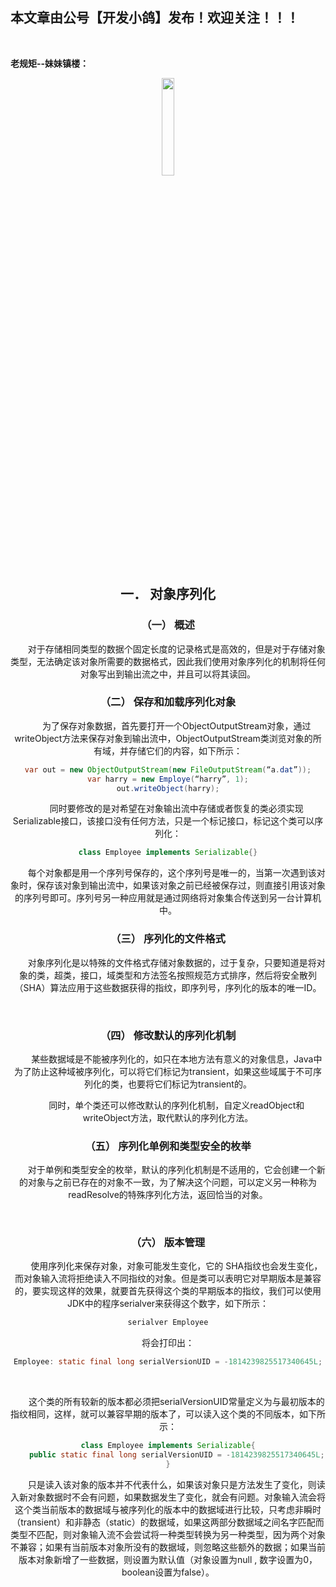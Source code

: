 ﻿## 本文章由公号【开发小鸽】发布！欢迎关注！！！
<br>

**老规矩--妹妹镇楼：**
<center>
<img src="https://img-blog.csdnimg.cn/20200721223424816.JPG"   width="20%">

## 一．	对象序列化

### （一）	概述

&nbsp;  &nbsp;  &nbsp;  &nbsp;对于存储相同类型的数据个固定长度的记录格式是高效的，但是对于存储对象类型，无法确定该对象所需要的数据格式，因此我们使用对象序列化的机制将任何对象写出到输出流之中，并且可以将其读回。
<br>


### （二）	保存和加载序列化对象

&nbsp;  &nbsp;  &nbsp;  &nbsp;为了保存对象数据，首先要打开一个ObjectOutputStream对象，通过writeObject方法来保存对象到输出流中，ObjectOutputStream类浏览对象的所有域，并存储它们的内容，如下所示：

```java
var out = new ObjectOutputStream(new FileOutputStream(“a.dat”));
var harry = new Employe(“harry”, 1);
out.writeObject(harry);
```

&nbsp;  &nbsp;  &nbsp;  &nbsp;同时要修改的是对希望在对象输出流中存储或者恢复的类必须实现Serializable接口，该接口没有任何方法，只是一个标记接口，标记这个类可以序列化：

```java
class Employee implements Serializable{}
```

&nbsp;  &nbsp;  &nbsp;  &nbsp;每个对象都是用一个序列号保存的，这个序列号是唯一的，当第一次遇到该对象时，保存该对象到输出流中，如果该对象之前已经被保存过，则直接引用该对象的序列号即可。序列号另一种应用就是通过网络将对象集合传送到另一台计算机中。
<br>



### （三）	序列化的文件格式

&nbsp;  &nbsp;  &nbsp;  &nbsp;对象序列化是以特殊的文件格式存储对象数据的，过于复杂，只要知道是将对象的类，超类，接口，域类型和方法签名按照规范方式排序，然后将安全散列（SHA）算法应用于这些数据获得的指纹，即序列号，序列化的版本的唯一ID。

<br>


### （四）	修改默认的序列化机制

&nbsp;  &nbsp;  &nbsp;  &nbsp;某些数据域是不能被序列化的，如只在本地方法有意义的对象信息，Java中为了防止这种域被序列化，可以将它们标记为transient，如果这些域属于不可序列化的类，也要将它们标记为transient的。

&nbsp;  &nbsp;  &nbsp;  &nbsp;同时，单个类还可以修改默认的序列化机制，自定义readObject和writeObject方法，取代默认的序列化方法。
<br>



### （五）	序列化单例和类型安全的枚举
&nbsp;  &nbsp;  &nbsp;  &nbsp;对于单例和类型安全的枚举，默认的序列化机制是不适用的，它会创建一个新的对象与之前已存在的对象不一致，为了解决这个问题，可以定义另一种称为readResolve的特殊序列化方法，返回恰当的对象。


<br>


### （六）	版本管理

&nbsp;  &nbsp;  &nbsp;  &nbsp;使用序列化来保存对象，对象可能发生变化，它的 SHA指纹也会发生变化，而对象输入流将拒绝读入不同指纹的对象。但是类可以表明它对早期版本是兼容的，要实现这样的效果，就要首先获得这个类的早期版本的指纹，我们可以使用JDK中的程序serialver来获得这个数字，如下所示：

```java
serialver Employee
```

将会打印出：

```java
Employee: static final long serialVersionUID = -1814239825517340645L;
```
<br>



&nbsp;  &nbsp;  &nbsp;  &nbsp;这个类的所有较新的版本都必须把serialVersionUID常量定义为与最初版本的指纹相同，这样，就可以兼容早期的版本了，可以读入这个类的不同版本，如下所示：

```java
class Employee implements Serializable{
	public static final long serialVersionUID = -1814239825517340645L;
}
```

&nbsp;  &nbsp;  &nbsp;  &nbsp;只是读入该对象的版本并不代表什么，如果该对象只是方法发生了变化，则读入新对象数据时不会有问题，如果数据发生了变化，就会有问题。对象输入流会将这个类当前版本的数据域与被序列化的版本中的数据域进行比较，只考虑非瞬时（transient）和非静态（static）的数据域，如果这两部分数据域之间名字匹配而类型不匹配，则对象输入流不会尝试将一种类型转换为另一种类型，因为两个对象不兼容；如果有当前版本对象所没有的数据域，则忽略这些额外的数据；如果当前版本对象新增了一些数据，则设置为默认值（对象设置为null , 数字设置为0，boolean设置为false）。




